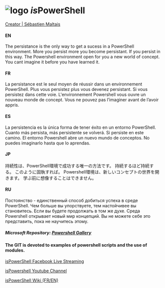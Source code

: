 # ![logo][] *is*PowerShell
[logo]: http://www.ispower.net/wp-content/uploads/2020/06/atome.png

[Creator | Sébastien Maltais](https://www.linkedin.com/in/sebastienmaltais/)

#### EN
The persistance is the only way to get a sucess in a PowerShell environment. More you persist more you become persistant. If you persist in this way. The Powershell environment open for you a new world of concept. You cant imagine it before you have learned it.

#### FR
La persistance est le seul moyen de réussir dans un environnement PowerShell. Plus vous persistez plus vous devenez persistant. Si vous persistez dans cette voie. L'environnement Powershell vous ouvre un nouveau monde de concept. Vous ne pouvez pas l’imaginer avant de l’avoir appris.

#### ES
La persistencia es la única forma de tener éxito en un entorno PowerShell. Cuanto más persista, más persistente se volverá. Si persiste en este camino. El entorno Powershell abre un nuevo mundo de conceptos. No puedes imaginarlo hasta que lo aprendas.

#### JP
持続性は、PowerShell環境で成功する唯一の方法です。 持続するほど持続する。 このように固執すれば。 Powershell環境は、新しいコンセプトの世界を開きます。 学ぶ前に想像することはできません。

#### RU
Постоянство - единственный способ добиться успеха в среде PowerShell. Чем больше вы упорствуете, тем настойчивее вы становитесь. Если вы будете продолжать в том же духе. Среда Powershell открывает новый мир концепций. Вы не можете себе это представить, пока не научитесь этому.

[logo]: https://raw.githubusercontent.com/PowerShell/PowerShell/master/assets/ps_black_64.svg?sanitize=true
##### Microsoft Repository: [Powershell Gallery](https://www.powershellgallery.com/)

#### The GIT is devoted to examples of powershell scripts and the use of modules.
[isPowerShell Facebook Live Streaming](http://www.facebook.com/ispowershell)

[isPowershell Youtube Channel](https://www.youtube.com/channel/UCMGB_tnUzFgUEZgXMZ37EFg)

[isPowerShell Wiki (FR/EN)](https://github.com/uTork/PowerShell/wiki)





